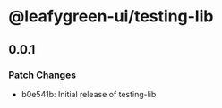 # @leafygreen-ui/testing-lib

## 0.0.1
### Patch Changes

- b0e541b: Initial release of testing-lib
